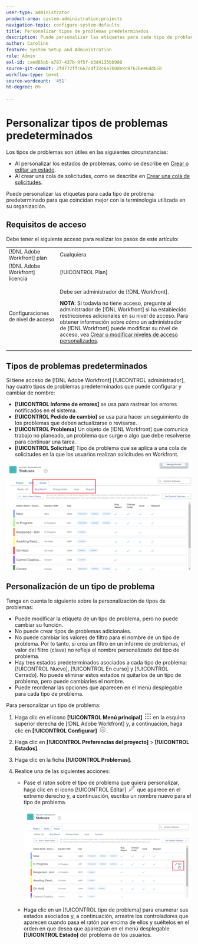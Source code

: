```yaml
---
user-type: administrator
product-area: system-administration;projects
navigation-topic: configure-system-defaults
title: Personalizar tipos de problemas predeterminados
description: Puede personalizar las etiquetas para cada tipo de problema predeterminado para que coincidan mejor con la terminología utilizada en su organización. Los tipos de problemas son útiles para personalizar los estados de los problemas y crear colas de solicitudes.
author: Caroline
feature: System Setup and Administration
role: Admin
exl-id: caed65ab-a787-437b-9f5f-b3d4135bb980
source-git-commit: 2fd772ffc667c4f32c6a7b0de9c87676ee6dd65b
workflow-type: tm+mt
source-wordcount: '451'
ht-degree: 0%

---
```


# Personalizar tipos de problemas predeterminados

Los tipos de problemas son útiles en las siguientes circunstancias:

* Al personalizar los estados de problemas, como se describe en [Crear o editar un estado](../../../administration-and-setup/customize-workfront/creating-custom-status-and-priority-labels/create-or-edit-a-status.md).
* Al crear una cola de solicitudes, como se describe en [Crear una cola de solicitudes](../../../manage-work/requests/create-and-manage-request-queues/create-request-queue.md).

Puede personalizar las etiquetas para cada tipo de problema predeterminado para que coincidan mejor con la terminología utilizada en su organización.

## Requisitos de acceso

Debe tener el siguiente acceso para realizar los pasos de este artículo:

<table style="table-layout:auto"> 
 <col> 
 <col> 
 <tbody> 
  <tr> 
   <td role="rowheader">[!DNL Adobe Workfront] plan</td> 
   <td>Cualquiera</td> 
  </tr> 
  <tr> 
   <td role="rowheader">[!DNL Adobe Workfront] licencia</td> 
   <td>[!UICONTROL Plan]</td> 
  </tr> 
  <tr> 
   <td role="rowheader">Configuraciones de nivel de acceso</td> 
   <td> <p>Debe ser administrador de [!DNL Workfront].</p> <p><b>NOTA</b>: Si todavía no tiene acceso, pregunte al administrador de [!DNL Workfront] si ha establecido restricciones adicionales en su nivel de acceso. Para obtener información sobre cómo un administrador de [!DNL Workfront] puede modificar su nivel de acceso, vea <a href="../../../administration-and-setup/add-users/configure-and-grant-access/create-modify-access-levels.md" class="MCXref xref">Crear o modificar niveles de acceso personalizados</a>.</p> </td> 
  </tr> 
 </tbody> 
</table>

## Tipos de problemas predeterminados

Si tiene acceso de [!DNL Adobe Workfront] [!UICONTROL administrador], hay cuatro tipos de problemas predeterminados que puede configurar y cambiar de nombre:

* **[!UICONTROL Informe de errores]** se usa para rastrear los errores notificados en el sistema.
* **[!UICONTROL Pedido de cambio]** se usa para hacer un seguimiento de los problemas que deben actualizarse o revisarse.
* **[!UICONTROL Problema]** Un objeto de [!DNL Workfront] que comunica trabajo no planeado, un problema que surge o algo que debe resolverse para continuar una tarea.
* **[!UICONTROL Solicitud]** Tipo de problema que se aplica a una cola de solicitudes en la que los usuarios realizan solicitudes en Workfront.

![](assets/default-issue-types.png)

## Personalización de un tipo de problema

Tenga en cuenta lo siguiente sobre la personalización de tipos de problemas:

* Puede modificar la etiqueta de un tipo de problema, pero no puede cambiar su función.
* No puede crear tipos de problemas adicionales.
* No puede cambiar los valores de filtro para el nombre de un tipo de problema. Por lo tanto, si crea un filtro en un informe de problemas, el valor del filtro (clave) no refleja el nombre personalizado del tipo de problema.
* Hay tres estados predeterminados asociados a cada tipo de problema: [!UICONTROL Nuevo], [!UICONTROL En curso] y [!UICONTROL Cerrado]. No puede eliminar estos estados ni quitarlos de un tipo de problema, pero puede cambiarles el nombre.
* Puede reordenar las opciones que aparecen en el menú desplegable para cada tipo de problema.

Para personalizar un tipo de problema:

1. Haga clic en el icono **[!UICONTROL Menú principal]** ![](assets/main-menu-icon.png) en la esquina superior derecha de [!DNL Adobe Workfront] y, a continuación, haga clic en **[!UICONTROL Configurar]** ![](assets/gear-icon-settings.png).

1. Haga clic en **[!UICONTROL Preferencias del proyecto]** > **[!UICONTROL Estados]**.

1. Haga clic en la ficha **[!UICONTROL Problemas]**.
1. Realice una de las siguientes acciones:

   * Pase el ratón sobre el tipo de problema que quiera personalizar, haga clic en el icono [!UICONTROL Editar] ![](assets/edit-icon.png) que aparece en el extremo derecho y, a continuación, escriba un nombre nuevo para el tipo de problema.

     ![](assets/customize-issue-type.png)

   * Haga clic en un [!UICONTROL tipo de problema] para enumerar sus estados asociados y, a continuación, arrastre los controladores que aparecen cuando pasa el ratón por encima de ellos y suéltelos en el orden en que desea que aparezcan en el menú desplegable **[!UICONTROL Estado]** del problema de los usuarios.

